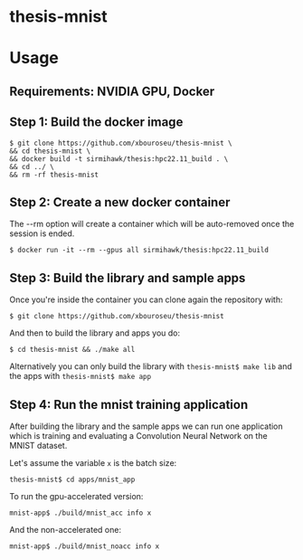# thesis-mnist

# Usage
## Requirements: NVIDIA GPU, Docker

## Step 1: Build the docker image
```
$ git clone https://github.com/xbouroseu/thesis-mnist \
&& cd thesis-mnist \
&& docker build -t sirmihawk/thesis:hpc22.11_build . \
&& cd ../ \
&& rm -rf thesis-mnist
```

## Step 2: Create a new docker container
The --rm option will create a container which will be auto-removed once the session is ended.

```
$ docker run -it --rm --gpus all sirmihawk/thesis:hpc22.11_build
```

## Step 3: Build the library and sample apps
Once you're inside the container you can clone again the repository with:
```
$ git clone https://github.com/xbouroseu/thesis-mnist 
```
And then to build the library and apps you do:
```
$ cd thesis-mnist && ./make all
```

Alternatively you can only build the library with `thesis-mnist$ make lib` and the apps with `thesis-mnist$ make app`

## Step 4: Run the mnist training application
After building the library and the sample apps we can run one application which is training and evaluating a Convolution Neural Network on the MNIST dataset.

Let's assume the variable `x` is the batch size:

```
thesis-mnist$ cd apps/mnist_app
```

To run the gpu-accelerated version:
```
mnist-app$ ./build/mnist_acc info x
```

And the non-accelerated one:
```
mnist-app$ ./build/mnist_noacc info x
```